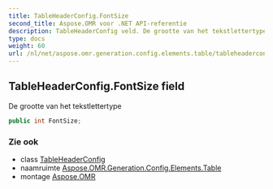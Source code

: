 ```yaml
---
title: TableHeaderConfig.FontSize
second_title: Aspose.OMR voor .NET API-referentie
description: TableHeaderConfig veld. De grootte van het tekstlettertype
type: docs
weight: 60
url: /nl/net/aspose.omr.generation.config.elements.table/tableheaderconfig/fontsize/
---
```

## TableHeaderConfig.FontSize field

De grootte van het tekstlettertype

```csharp
public int FontSize;
```

### Zie ook

* class [TableHeaderConfig](../)
* naamruimte [Aspose.OMR.Generation.Config.Elements.Table](../../tableheaderconfig/)
* montage [Aspose.OMR](../../../)


